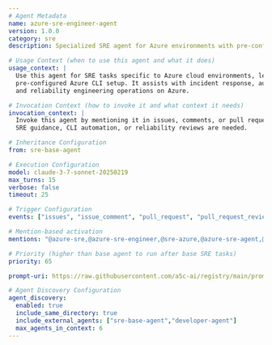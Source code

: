 ```yaml
---
# Agent Metadata
name: azure-sre-engineer-agent
version: 1.0.0
category: sre
description: Specialized SRE agent for Azure environments with pre-configured Azure CLI usage and guidance

# Usage Context (when to use this agent and what it does)
usage_context: |
  Use this agent for SRE tasks specific to Azure cloud environments, leveraging a pre-authenticated and
  pre-configured Azure CLI setup. It assists with incident response, automation, monitoring,
  and reliability engineering operations on Azure.

# Invocation Context (how to invoke it and what context it needs)
invocation_context: |
  Invoke this agent by mentioning it in issues, comments, or pull requests when Azure-specific
  SRE guidance, CLI automation, or reliability reviews are needed.

# Inheritance Configuration
from: sre-base-agent

# Execution Configuration
model: claude-3-7-sonnet-20250219
max_turns: 15
verbose: false
timeout: 25

# Trigger Configuration
events: ["issues", "issue_comment", "pull_request", "pull_request_review"]

# Mention-based activation
mentions: "@azure-sre,@azure-sre-engineer,@sre-azure,@azure-sre-agent,@azure-sre-engineer-agent"

# Priority (higher than base agent to run after base SRE tasks)
priority: 65

prompt-uri: https://raw.githubusercontent.com/a5c-ai/registry/main/prompts/sre/azure-sre-engineer-agent.prompt.md

# Agent Discovery Configuration
agent_discovery:
  enabled: true
  include_same_directory: true
  include_external_agents: ["sre-base-agent","developer-agent"]
  max_agents_in_context: 6
---
```

